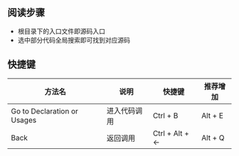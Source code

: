 
## 阅读步骤
- 根目录下的入口文件即源码入口
- 选中部分代码全局搜索即可找到对应源码


## 快捷键
| 方法名                      | 说明         | 快捷键         | 推荐增加 |
| --------------------------- | ------------ | -------------- | -------- |
| Go to Declaration or Usages | 进入代码调用 | Ctrl + B       | Alt + E  |
| Back                        | 返回调用     | Ctrl + Alt + ← | Alt + Q  |
